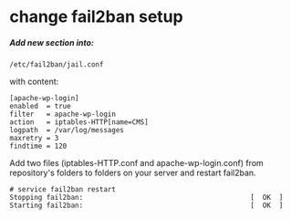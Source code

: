# change fail2ban setup
##### Add new section into:
```
/etc/fail2ban/jail.conf
```
with content:
```
[apache-wp-login]
enabled  = true
filter   = apache-wp-login
action   = iptables-HTTP[name=CMS]
logpath  = /var/log/messages
maxretry = 3
findtime = 120
```

Add two files (iptables-HTTP.conf and apache-wp-login.conf) from repository's
folders to folders on your server and restart fail2ban.
```
# service fail2ban restart
Stopping fail2ban:                                         [  OK  ]
Starting fail2ban:                                         [  OK  ]
```
